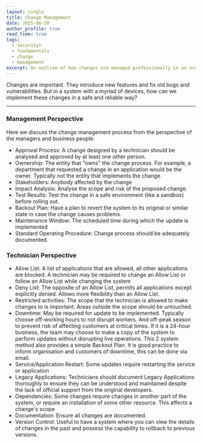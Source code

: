 ```yaml
---
layout: single
title: Change Management
date: 2025-06-20
author_profile: true
read_time: true
tags:
  - Security+
  - fundamentals
  - change
  - management
excerpt: An outline of how changes are managed professionally in an organisation.
---
```

Changes are important. They introduce new features and fix old bugs and vulnerabilities. But in a system with a myriad of devices, how can we implement these changes in a safe and reliable way?

---

### Management Perspective

Here we discuss the change management process from the perspective of the managers and business people.

- Approval Process: A change designed by a technician should be analysed and approved by at least one other person.   
- Ownership: The entity that "owns" the change process. For example, a department that requested a change in an application would be the owner. Typically not the entity that implements the change.
- Stakeholders: Anybody affected by the change
- Impact Analysis: Analyse the scope and risk of the proposed change. 
- Test Results: Test the change in a safe environment (like a sandbox) before rolling out.
- Backout Plan: Have a plan to revert the system to its original or similar state in case the change causes problems.
- Maintenance Window: The scheduled time during which the update is implemented
- Standard Operating Procedure: Change process should be adequately documented.

### Technician Perspective

- Allow List: A list of applications that are allowed, all other applications are blocked. A technician may be required to change an Allow List or follow an Allow List while changing the system
- Deny List: The opposite of an Allow List, permits all applications except explicitly denied. Allows more flexibility than an Allow List. 
- Restricted activities: The scope that the technician is allowed to make changes to is important. Areas outside the scope should be untouched.
- Downtime: May be required for update to be implemented. Typically choose off-working hours to not disrupt workers. And off-peak season to prevent risk of affecting customers at critical times. If it is a 24-hour business, the team may choose to make a copy of the system to perform updates without disrupting live operations. This 2 system method also provides a simple Backout Plan. It is good practice to inform organisation and customers of downtime, this can be done via email.
- Service/Application Restart: Some updates require restarting the service or application
- Legacy Applications: Technicians should document Legacy Applications thoroughly to ensure they can be understood and maintained despite the lack of official support from the original developers.
- Dependencies: Some changes require changes in another part of the system, or require an installation of some other resource. This affects a change's scope
- Documentation: Ensure all changes are documented.
- Version Control: Useful to have a system where you can view the details of changes in the past and possess the capability to rollback to previous versions.
 